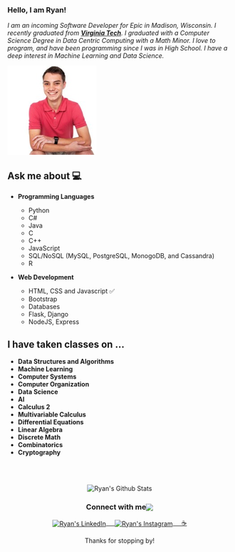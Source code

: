 ### Hello, I am Ryan!
<em>I am an incoming Software Developer for Epic in Madison, Wisconsin. I recently graduated from <a href="https://vt.edu/"><b>Virginia Tech</b></a>. I graduated with a Computer Science Degree in Data Centric Computing with a Math Minor. I love to program, and have been programming since
I was in High School. I have a deep interest in Machine Learning and Data Science. </em>
 <br/>
 
<img src='MyPicture.jpeg' alt="My Photo">

## Ask me about :computer:
- **Programming Languages**
	- Python
	- C#
	- Java
  - C
  - C++
  - JavaScript
  - SQL/NoSQL (MySQL, PostgreSQL, MonogoDB, and Cassandra)
  - R

- **Web Development**
	- HTML, CSS and Javascript :white_check_mark:
	- Bootstrap
	- Databases
  - Flask, Django
  - NodeJS, Express


## I have taken classes on ...
- **Data Structures and Algorithms**
- **Machine Learning**
- **Computer Systems**
- **Computer Organization**
- **Data Science**
- **AI**
- **Calculus 2**
- **Multivariable Calculus**
- **Differential Equations**
- **Linear Algebra**
- **Discrete Math**
- **Combinatorics**
- **Cryptography**

<br/>
<br/>



<p align="center">
<img align="center" src="https://github-readme-stats.vercel.app/api?username=randor12&&show_icons=true&theme=radical" alt="Ryan's Github Stats">
</p>  

<div align="center">
  <h3 align="center">Connect with me<img align="center" src="https://github.com/rajput2107/rajput2107/blob/master/Assets/Handshake.gif" height="33px" /></h3>
</div>
<p align="center">
 <a href="https://www.linkedin.com/in/ryan-nicholas-62a095175/" target="blank">
  <img align="center" alt="Ryan's LinkedIn" width="30px" src="https://www.vectorlogo.zone/logos/linkedin/linkedin-icon.svg" /> &nbsp; &nbsp;
 </a>
 <a href="https://www.instagram.com/ryan_n272/" target="blank">
  <img align="center" alt="Ryan's Instagram" width="30px" src="https://www.vectorlogo.zone/logos/instagram/instagram-icon.svg" /> &nbsp; &nbsp;
 </a>
	<a href="https://randor12.github.io/" target="blank">
		☕
	</a>
  <br/>
  <br/>
  Thanks for stopping by! <br/>
</p>
<br/>
